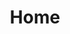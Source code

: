 ---
layout: home
title: "Home"
tags: [michael bostwick, UNC, chapel hill, grad school, machine learning, statistics, operations research]
description: I'm an MS student in Statistics and Operations Research at UNC-Chapel Hill.
---